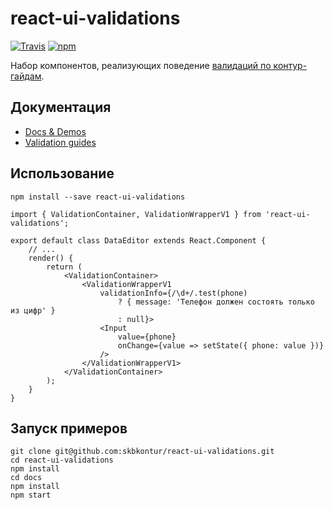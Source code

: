 # react-ui-validations

[![Travis](https://img.shields.io/travis/skbkontur/react-ui-validations.svg?maxAge=300&style=flat-square)](https://travis-ci.org/skbkontur/react-ui-validations) [![npm](https://img.shields.io/npm/v/react-ui-validations.svg?maxAge=300&style=flat-square)](https://www.npmjs.com/package/react-ui-validations)

Набор компонентов, реализующих поведение [валидаций по контур-гайдам](https://guides.kontur.ru/principles/validation/).

## Документация

- [Docs & Demos](http://tech.skbkontur.ru/react-ui-validations/)
- [Validation guides](https://guides.kontur.ru/principles/validation/)

## Использование

```
npm install --save react-ui-validations
```

```
import { ValidationContainer, ValidationWrapperV1 } from 'react-ui-validations';

export default class DataEditor extends React.Component {
    // ...
    render() {
        return (
            <ValidationContainer>
                <ValidationWrapperV1
                    validationInfo={/\d+/.test(phone)
                        ? { message: 'Телефон должен состоять только из цифр' }
                        : null}>
                    <Input
                        value={phone}
                        onChange={value => setState({ phone: value })}
                    />
                </ValidationWrapperV1>
            </ValidationContainer>
        );
    }
}
```

## Запуск примеров

```
git clone git@github.com:skbkontur/react-ui-validations.git
cd react-ui-validations
npm install
cd docs
npm install
npm start
```
